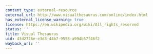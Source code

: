 ```yaml
---
content_type: external-resource
external_url: http://www.visualthesaurus.com/online/index.html
has_external_license_warning: true
license: https://en.wikipedia.org/wiki/All_rights_reserved
status: ''
title: Visual Thesaurus
uid: 43d2726e-e3d3-44b7-9558-a994b57f46f2
wayback_url: ''
---
```

